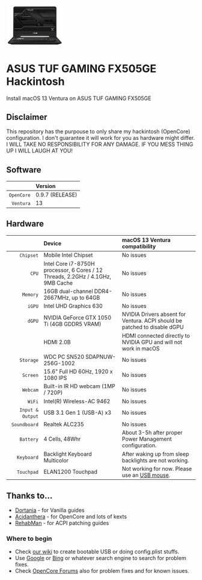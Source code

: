 <img src="https://github.com/usefulstuffs/ASUS-TUF-GAMING-FX505GE-Hackintosh/blob/main/66936053_8228631142.jpg?raw=true" width="30%" height="30%">

# ASUS TUF GAMING FX505GE Hackintosh
Install macOS 13 Ventura on ASUS TUF GAMING FX505GE

## Disclaimer
This repository has the purpouse to only share my hackintosh (OpenCore) configuration.
I don't guarantee it will work for you as hardware might differ.
I WILL TAKE NO RESPONSIBILITY FOR ANY DAMAGE. IF YOU MESS THING UP I WILL LAUGH AT YOU!

## Software
| | Version |
| ---: | :--- |
| ``OpenCore`` | 0.9.7 (RELEASE) |
| ``Ventura`` | 13 |

## Hardware
| | Device | macOS 13 Ventura compatibility |
| ---: | :--- | :--- |
| ``Chipset`` | Mobile Intel Chipset | No issues |
| ``CPU`` | Intel Core i7-8750H processor, 6 Cores / 12 Threads, 2.2GHz / 4.1GHz, 9MB Cache | No issues |
| ``Memory`` | 16GB dual-channel DDR4-2667MHz, up to 64GB | No issues |
| ``iGPU`` | Intel UHD Graphics 630 | No issues |
| ``dGPU`` | NVIDIA GeForce GTX 1050 Ti (4GB GDDR5 VRAM) | NVIDIA Drivers absent for Ventura. ACPI should be patched to disable dGPU |
| | HDMI 2.0B | HDMI connected directly to NVIDIA GPU and will not work in macOS |
| ``Storage`` | WDC PC SN520 SDAPNUW-256G-1002 | No issues  |
| ``Screen`` | 15.6" Full HD 60Hz, 1920 x 1080 IPS |  No issues |
| ``Webcam`` | Built-in IR HD webcam (1MP / 720P) |  No issues |
| ``WiFi`` | Intel(R) Wireless-AC 9462 | No issues |
| ``Input & Output`` | USB 3.1 Gen 1 (USB-A) x3 | No issues |
| ``Soundboard`` | Realtek ALC235 | No issues |
| ``Battery`` | 4 Cells, 48Whr | About 3-5h after proper Power Management configuration. |
| ``Keyboard`` | Backlight Keyboard Multicolor | After waking up from sleep backlights are not working. |
| ``Touchpad`` | ELAN1200 Touchpad | Not working for now. Please use an [USB mouse](https://www.amazon.com/s?k=usb+mouse). |

## Thanks to...
* [Dortania](https://dortania.github.io/) - for Vanilla guides
* [Acidanthera](https://github.com/acidanthera) - for OpenCore and lots of kexts
* [RehabMan](https://github.com/RehabMan) - for ACPI patching guides

### Where to begin
* Check [our wiki](https://github.com/usefulstuffs/ASUS-TUF-GAMING-FX505GE-Hackintosh/wiki) to create bootable USB or doing config.plist stuffs.
* Use [Google](https://google.com) or [Bing](https://bing.com) or whatever search engine to search for problem fixes.
* Check [OpenCore Forums](https://github.com/acidanthera/OpenCorePkg/blob/master/Docs/FORUMS.md) also for problem fixes and for known issues.
